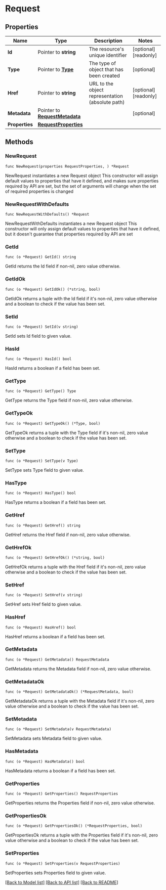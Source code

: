 # Request

## Properties

Name | Type | Description | Notes
------------ | ------------- | ------------- | -------------
**Id** | Pointer to **string** | The resource&#39;s unique identifier | [optional] [readonly] 
**Type** | Pointer to [**Type**](Type.md) | The type of object that has been created | [optional] 
**Href** | Pointer to **string** | URL to the object representation (absolute path) | [optional] [readonly] 
**Metadata** | Pointer to [**RequestMetadata**](RequestMetadata.md) |  | [optional] 
**Properties** | [**RequestProperties**](RequestProperties.md) |  | 

## Methods

### NewRequest

`func NewRequest(properties RequestProperties, ) *Request`

NewRequest instantiates a new Request object
This constructor will assign default values to properties that have it defined,
and makes sure properties required by API are set, but the set of arguments
will change when the set of required properties is changed

### NewRequestWithDefaults

`func NewRequestWithDefaults() *Request`

NewRequestWithDefaults instantiates a new Request object
This constructor will only assign default values to properties that have it defined,
but it doesn't guarantee that properties required by API are set

### GetId

`func (o *Request) GetId() string`

GetId returns the Id field if non-nil, zero value otherwise.

### GetIdOk

`func (o *Request) GetIdOk() (*string, bool)`

GetIdOk returns a tuple with the Id field if it's non-nil, zero value otherwise
and a boolean to check if the value has been set.

### SetId

`func (o *Request) SetId(v string)`

SetId sets Id field to given value.

### HasId

`func (o *Request) HasId() bool`

HasId returns a boolean if a field has been set.

### GetType

`func (o *Request) GetType() Type`

GetType returns the Type field if non-nil, zero value otherwise.

### GetTypeOk

`func (o *Request) GetTypeOk() (*Type, bool)`

GetTypeOk returns a tuple with the Type field if it's non-nil, zero value otherwise
and a boolean to check if the value has been set.

### SetType

`func (o *Request) SetType(v Type)`

SetType sets Type field to given value.

### HasType

`func (o *Request) HasType() bool`

HasType returns a boolean if a field has been set.

### GetHref

`func (o *Request) GetHref() string`

GetHref returns the Href field if non-nil, zero value otherwise.

### GetHrefOk

`func (o *Request) GetHrefOk() (*string, bool)`

GetHrefOk returns a tuple with the Href field if it's non-nil, zero value otherwise
and a boolean to check if the value has been set.

### SetHref

`func (o *Request) SetHref(v string)`

SetHref sets Href field to given value.

### HasHref

`func (o *Request) HasHref() bool`

HasHref returns a boolean if a field has been set.

### GetMetadata

`func (o *Request) GetMetadata() RequestMetadata`

GetMetadata returns the Metadata field if non-nil, zero value otherwise.

### GetMetadataOk

`func (o *Request) GetMetadataOk() (*RequestMetadata, bool)`

GetMetadataOk returns a tuple with the Metadata field if it's non-nil, zero value otherwise
and a boolean to check if the value has been set.

### SetMetadata

`func (o *Request) SetMetadata(v RequestMetadata)`

SetMetadata sets Metadata field to given value.

### HasMetadata

`func (o *Request) HasMetadata() bool`

HasMetadata returns a boolean if a field has been set.

### GetProperties

`func (o *Request) GetProperties() RequestProperties`

GetProperties returns the Properties field if non-nil, zero value otherwise.

### GetPropertiesOk

`func (o *Request) GetPropertiesOk() (*RequestProperties, bool)`

GetPropertiesOk returns a tuple with the Properties field if it's non-nil, zero value otherwise
and a boolean to check if the value has been set.

### SetProperties

`func (o *Request) SetProperties(v RequestProperties)`

SetProperties sets Properties field to given value.



[[Back to Model list]](../README.md#documentation-for-models) [[Back to API list]](../README.md#documentation-for-api-endpoints) [[Back to README]](../README.md)


